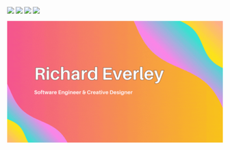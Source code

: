 [<img src="https://img.shields.io/badge/Location-australia-%23.svg?color=F3E803&style=for-the-badge&logoColor=white" />]()
[<img src="https://img.shields.io/badge/my%20website-visit-%23.svg?color=80FF00&style=for-the-badge&logoColor=white" />](https://richardeverley.com)
[<img src="https://img.shields.io/badge/Email-email%20me-%23.svg?color=D9415F&style=for-the-badge&logoColor=white" />](mailto:hello@richardeverley.com)
[<img src="https://img.shields.io/badge/linkedin-%230077B5.svg?style=for-the-badge&logo=linkedin&logoColor=white" />](https://www.linkedin.com/in/richard875/)

<img src="https://raw.githubusercontent.com/richard875/richard875/master/banner.gif">
